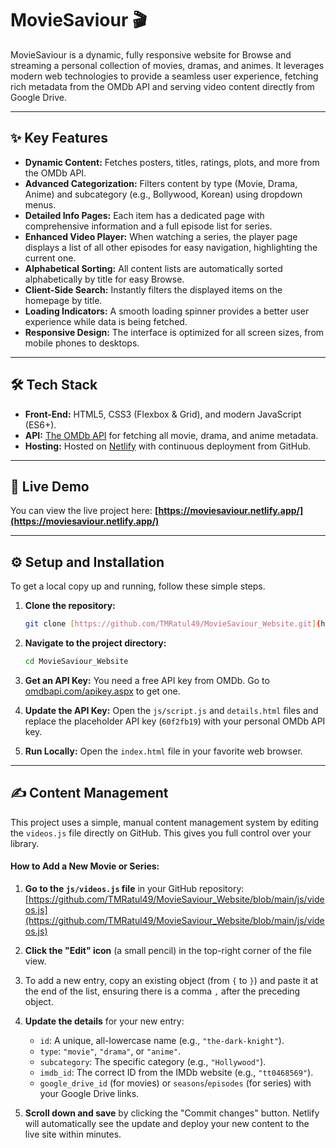 # MovieSaviour 🎬

MovieSaviour is a dynamic, fully responsive website for Browse and streaming a personal collection of movies, dramas, and animes. It leverages modern web technologies to provide a seamless user experience, fetching rich metadata from the OMDb API and serving video content directly from Google Drive.


---
## ✨ Key Features

* **Dynamic Content:** Fetches posters, titles, ratings, plots, and more from the OMDb API.
* **Advanced Categorization:** Filters content by type (Movie, Drama, Anime) and subcategory (e.g., Bollywood, Korean) using dropdown menus.
* **Detailed Info Pages:** Each item has a dedicated page with comprehensive information and a full episode list for series.
* **Enhanced Video Player:** When watching a series, the player page displays a list of all other episodes for easy navigation, highlighting the current one.
* **Alphabetical Sorting:** All content lists are automatically sorted alphabetically by title for easy Browse.
* **Client-Side Search:** Instantly filters the displayed items on the homepage by title.
* **Loading Indicators:** A smooth loading spinner provides a better user experience while data is being fetched.
* **Responsive Design:** The interface is optimized for all screen sizes, from mobile phones to desktops.

---

## 🛠️ Tech Stack

* **Front-End:** HTML5, CSS3 (Flexbox & Grid), and modern JavaScript (ES6+).
* **API:** [The OMDb API](http://www.omdbapi.com/) for fetching all movie, drama, and anime metadata.
* **Hosting:** Hosted on [Netlify](https://www.netlify.com/) with continuous deployment from GitHub.

---

## 🚀 Live Demo

You can view the live project here: **[https://moviesaviour.netlify.app/](https://moviesaviour.netlify.app/)**

---

## ⚙️ Setup and Installation

To get a local copy up and running, follow these simple steps.

1.  **Clone the repository:**
    ```sh
    git clone [https://github.com/TMRatul49/MovieSaviour_Website.git](https://github.com/TMRatul49/MovieSaviour_Website.git)
    ```
2.  **Navigate to the project directory:**
    ```sh
    cd MovieSaviour_Website
    ```
3.  **Get an API Key:**
    You need a free API key from OMDb. Go to [omdbapi.com/apikey.aspx](http://www.omdbapi.com/apikey.aspx) to get one.

4.  **Update the API Key:**
    Open the `js/script.js` and `details.html` files and replace the placeholder API key (`60f2fb19`) with your personal OMDb API key.

5.  **Run Locally:**
    Open the `index.html` file in your favorite web browser.

---

## ✍️ Content Management

This project uses a simple, manual content management system by editing the `videos.js` file directly on GitHub. This gives you full control over your library.

#### How to Add a New Movie or Series:

1.  **Go to the `js/videos.js` file** in your GitHub repository:
    [https://github.com/TMRatul49/MovieSaviour_Website/blob/main/js/videos.js](https://github.com/TMRatul49/MovieSaviour_Website/blob/main/js/videos.js)

2.  **Click the "Edit" icon** (a small pencil) in the top-right corner of the file view.

3.  To add a new entry, copy an existing object (from `{` to `}`) and paste it at the end of the list, ensuring there is a comma `,` after the preceding object.

4.  **Update the details** for your new entry:
    * `id`: A unique, all-lowercase name (e.g., `"the-dark-knight"`).
    * `type`: `"movie"`, `"drama"`, or `"anime"`.
    * `subcategory`: The specific category (e.g., `"Hollywood"`).
    * `imdb_id`: The correct ID from the IMDb website (e.g., `"tt0468569"`).
    * `google_drive_id` (for movies) or `seasons`/`episodes` (for series) with your Google Drive links.

5.  **Scroll down and save** by clicking the "Commit changes" button. Netlify will automatically see the update and deploy your new content to the live site within minutes.
